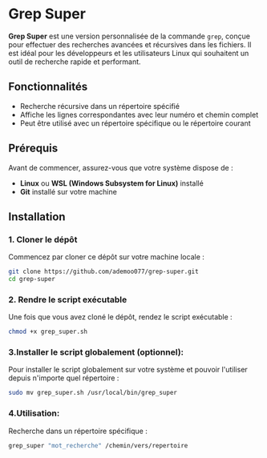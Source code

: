 # Grep Super

**Grep Super** est une version personnalisée de la commande `grep`, conçue pour effectuer des recherches avancées et récursives dans les fichiers. Il est idéal pour les développeurs et les utilisateurs Linux qui souhaitent un outil de recherche rapide et performant.

## Fonctionnalités
- Recherche récursive dans un répertoire spécifié
- Affiche les lignes correspondantes avec leur numéro et chemin complet
- Peut être utilisé avec un répertoire spécifique ou le répertoire courant

## Prérequis

Avant de commencer, assurez-vous que votre système dispose de :
- **Linux** ou **WSL (Windows Subsystem for Linux)** installé
- **Git** installé sur votre machine

## Installation

### 1. Cloner le dépôt
Commencez par cloner ce dépôt sur votre machine locale :
```bash
git clone https://github.com/ademoo077/grep-super.git
cd grep-super
````
### 2. Rendre le script exécutable
Une fois que vous avez cloné le dépôt, rendez le script exécutable :
```bash
chmod +x grep_super.sh

````
### 3.Installer le script globalement (optionnel):
Pour installer le script globalement sur votre système et pouvoir l'utiliser depuis n'importe quel répertoire :
```bash
sudo mv grep_super.sh /usr/local/bin/grep_super
```
### 4.Utilisation:
Recherche dans un répertoire spécifique :
```bash
grep_super "mot_recherche" /chemin/vers/repertoire
```

